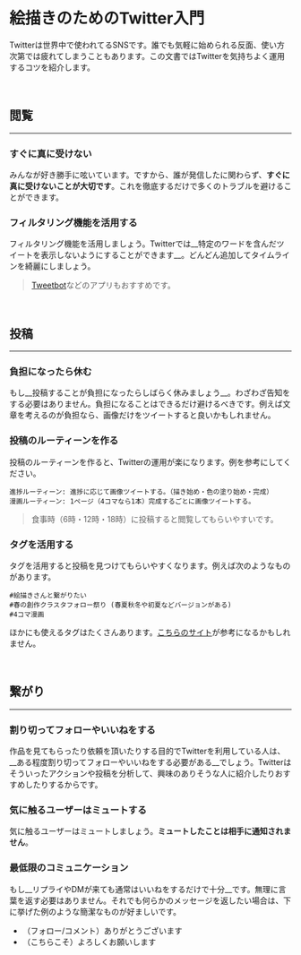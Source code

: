 # 絵描きのためのTwitter入門

Twitterは世界中で使われてるSNSです。誰でも気軽に始められる反面、使い方次第では疲れてしまうこともあります。この文書ではTwitterを気持ちよく運用するコツを紹介します。

<br />

## 閲覧

---

### すぐに真に受けない

みんなが好き勝手に呟いています。ですから、誰が発信したに関わらず、__すぐに真に受けないことが大切です__。これを徹底するだけで多くのトラブルを避けることができます。

### フィルタリング機能を活用する

フィルタリング機能を活用しましょう。Twitterでは__特定のワードを含んだツイートを表示しないようにすることができます__。どんどん追加してタイムラインを綺麗にしましょう。

> [Tweetbot](https://apps.apple.com/jp/app/tweetbot-for-twitter/id1527500834)などのアプリもおすすめです。

<br />

## 投稿

---

### 負担になったら休む

もし__投稿することが負担になったらしばらく休みましょう__。わざわざ告知をする必要はありません。負担になることはできるだけ避けるべきです。例えば文章を考えるのが負担なら、画像だけをツイートすると良いかもしれません。

### 投稿のルーティーンを作る

投稿のルーティーンを作ると、Twitterの運用が楽になります。例を参考にしてください。

```
進捗ルーティーン: 進捗に応じて画像ツイートする。（描き始め・色の塗り始め・完成）
漫画ルーティーン: 1ページ（4コマなら1本）完成するごとに画像ツイートする。
```

> 食事時（6時・12時・18時）に投稿すると閲覧してもらいやすいです。

### タグを活用する

タグを活用すると投稿を見つけてもらいやすくなります。例えば次のようなものがあります。

```
#絵描きさんと繋がりたい
#春の創作クラスタフォロー祭り (春夏秋冬や初夏などバージョンがある)
#4コマ漫画
```

ほかにも使えるタグはたくさんあります。[こちらのサイト](https://nina07.com/how-to-twitter-illustration-hashtag-a-blog/)が参考になるかもしれません。

<br />

## 繋がり

---

### 割り切ってフォローやいいねをする

作品を見てもらったり依頼を頂いたりする目的でTwitterを利用している人は、__ある程度割り切ってフォローやいいねをする必要がある__でしょう。Twitterはそういったアクションや投稿を分析して、興味のありそうな人に紹介したりおすすめしたりするからです。

### 気に触るユーザーはミュートする

気に触るユーザーはミュートしましょう。__ミュートしたことは相手に通知されません__。

### 最低限のコミュニケーション

もし__リプライやDMが来ても通常はいいねをするだけで十分__です。無理に言葉を返す必要はありません。それでも何らかのメッセージを返したい場合は、下に挙げた例のような簡潔なものが好ましいです。

- （フォロー/コメント）ありがとうございます
- （こちらこそ）よろしくお願いします
